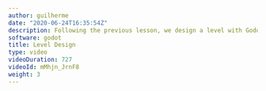 ```yaml
---
author: guilherme
date: "2020-06-24T16:35:54Z"
description: Following the previous lesson, we design a level with Godot's GridMap.
software: godot
title: Level Design
type: video
videoDuration: 727
videoId: mMhjn_JrnF8
weight: 3
---
```


